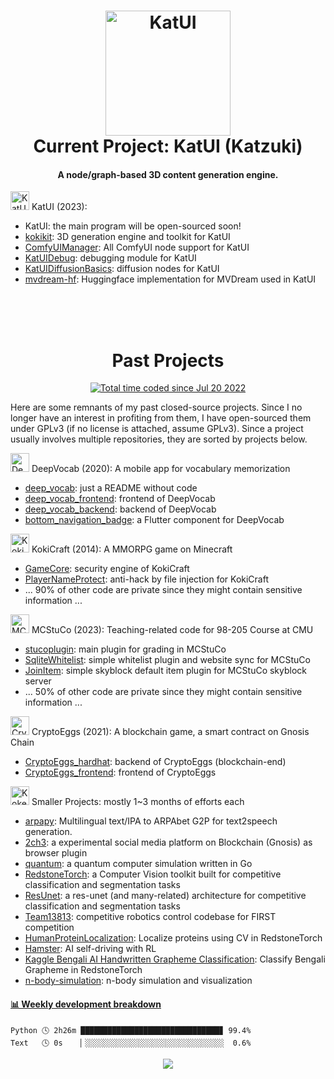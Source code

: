 <h1 align="center">
  <img src="https://kokecacao.me/static/img/katui_logo_horizontal_printed.png" alt="KatUI" width="200">
  <br>Current Project: KatUI (Katzuki)
</h1>

<h4 align="center">A node/graph-based 3D content generation engine.</h4>

<img src="https://kokecacao.me/static/img/katzuki.png" alt="KatUI" height="30"> KatUI (2023): 
- KatUI: the main program will be open-sourced soon!
- [kokikit](https://github.com/KokeCacao/kokikit): 3D generation engine and toolkit for KatUI
- [ComfyUIManager](https://github.com/KokeCacao/ComfyUIManager): All ComfyUI node support for KatUI
- [KatUIDebug](https://github.com/KokeCacao/KatUIDebug): debugging module for KatUI
- [KatUIDiffusionBasics](https://github.com/KokeCacao/KatUIDiffusionBasics): diffusion nodes for KatUI
- [mvdream-hf](https://github.com/KokeCacao/mvdream-hf): Huggingface implementation for MVDream used in KatUI

<br>

<h1 align="center">
  <br>Past Projects
</h1>

<p align="center">
  <a href="https://wakatime.com/@5d39136d-911d-4ceb-9dae-178d9dbef0cd"><img src="https://wakatime.com/badge/user/5d39136d-911d-4ceb-9dae-178d9dbef0cd.svg" alt="Total time coded since Jul 20 2022" /></a>
</p>

Here are some remnants of my past closed-source projects. Since I no longer have an interest in profiting from them, I have open-sourced them under GPLv3 (if no license is attached, assume GPLv3). Since a project usually involves multiple repositories, they are sorted by projects below.

<img src="https://kokecacao.me/static/img/deep_vocab.png" alt="DeepVocab" height="30"> DeepVocab (2020): A mobile app for vocabulary memorization
- [deep_vocab](https://github.com/KokeCacao/deep_vocab): just a README without code
- [deep_vocab_frontend](https://github.com/KokeCacao/deep_vocab_frontend): frontend of DeepVocab
- [deep_vocab_backend](https://github.com/KokeCacao/deep_vocab_backend): backend of DeepVocab
- [bottom_navigation_badge](https://github.com/KokeCacao/bottom_navigation_badge): a Flutter component for DeepVocab

<img src="https://kokecacao.me/static/img/Koki-Icon-Big.png" alt="KokiCraft" height="30"> KokiCraft (2014): A MMORPG game on Minecraft
- [GameCore](https://github.com/KokeCacao/GameCore): security engine of KokiCraft
- [PlayerNameProtect](https://github.com/KokeCacao/PlayerNameProtect): anti-hack by file injection for KokiCraft
- ... 90% of other code are private since they might contain sensitive information ...

<img src="https://kokecacao.me/static/img/mcstuco.png" alt="MCStuCo" height="30"> MCStuCo (2023): Teaching-related code for 98-205 Course at CMU
- [stucoplugin](https://github.com/KokeCacao/stucoplugin): main plugin for grading in MCStuCo
- [SqliteWhitelist](https://github.com/KokeCacao/SqliteWhitelist): simple whitelist plugin and website sync for MCStuCo
- [JoinItem](https://github.com/KokeCacao/JoinItem): simple skyblock default item plugin for MCStuCo skyblock server
- ... 50% of other code are private since they might contain sensitive information ...

<img src="https://kokecacao.me/static/img/cryptoegg_small.png" alt="CryptoEggs" height="30"> CryptoEggs (2021): A blockchain game, a smart contract on Gnosis Chain
- [CryptoEggs_hardhat](https://github.com/KokeCacao/CryptoEggs_hardhat): backend of CryptoEggs (blockchain-end)
- [CryptoEggs_frontend](https://github.com/KokeCacao/CryptoEggs_frontend): frontend of CryptoEggs

<img src="https://kokecacao.me/static/img/favicon.ico" alt="Koke_Cacao" height="30"> Smaller Projects: mostly 1~3 months of efforts each
- [arpapy](https://pypi.org/project/arpapy/): Multilingual text/IPA to ARPAbet G2P for text2speech generation.
- [2ch3](https://github.com/KokeCacao/2ch3): a experimental social media platform on Blockchain (Gnosis) as browser plugin
- [quantum](https://github.com/KokeCacao/quantum): a quantum computer simulation written in Go
- [RedstoneTorch](https://github.com/KokeCacao/RedstoneTorch): a Computer Vision toolkit built for competitive classification and segmentation tasks
- [ResUnet](https://github.com/KokeCacao/ResUnet): a res-unet (and many-related) architecture for competitive classification and segmentation tasks
- [Team13813](https://github.com/KokeCacao/Team13813): competitive robotics control codebase for FIRST competition
- [HumanProteinLocalization](https://github.com/KokeCacao/RedstoneTorch-HumanProteinLocalization): Localize proteins using CV in RedstoneTorch
- [Hamster](https://github.com/KokeCacao/Hamster): AI self-driving with RL
- [Kaggle Bengali AI Handwritten Grapheme Classification](https://github.com/KokeCacao/KaggleBengaliAIHandwrittenGraphemeClassification): Classify Bengali Grapheme in RedstoneTorch
- [n-body-simulation](https://github.com/KokeCacao/n-body-simulation): n-body simulation and visualization

<!-- waka-box start -->
#### <a href="https://gist.github.com/5db7183a9e07f1193716cb2b94e5d0e1" target="_blank">📊 Weekly development breakdown</a>
```text
Python 🕓 2h26m ███████████████████████████████▊ 99.4%
Text   🕓 0s    ▏░░░░░░░░░░░░░░░░░░░░░░░░░░░░░░░  0.6%
```
<!-- Powered by https://github.com/YouEclipse/waka-box-go . -->
<!-- waka-box end -->

<p align="center">
  <img src="https://count.getloli.com/get/@:koke_cacao?theme=rule34">
</p>
